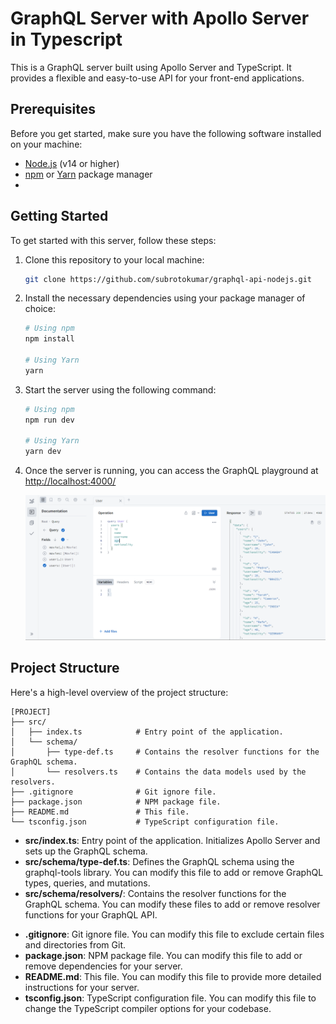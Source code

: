 # GraphQL Server with Apollo Server in Typescript

This is a GraphQL server built using Apollo Server and TypeScript. It provides a flexible and easy-to-use API for your front-end applications.

## **Prerequisites**
Before you get started, make sure you have the following software installed on your machine:

- [Node.js](https://nodejs.org/) (v14 or higher)  
- [npm](https://www.npmjs.com/) or [Yarn](https://yarnpkg.com/) package manager
- 
## **Getting Started**
To get started with this server, follow these steps:

1. Clone this repository to your local machine:
    ```bash
    git clone https://github.com/subrotokumar/graphql-api-nodejs.git
    ```  

2. Install the necessary dependencies using your package manager of choice:
    ```bash
    # Using npm
    npm install

    # Using Yarn
    yarn
    ```

3. Start the server using the following command:
    ```bash
    # Using npm
    npm run dev

    # Using Yarn
    yarn dev
    ```

4. Once the server is running, you can access the GraphQL playground at [http://localhost:4000/](http://localhost:4000/)
   
    ![Graphql Playground](./meta.png)

## **Project Structure**

Here's a high-level overview of the project structure:

```
[PROJECT]
├── src/
│   ├── index.ts            # Entry point of the application.
│   └── schema/        
│       ├── type-def.ts     # Contains the resolver functions for the GraphQL schema.
│       └── resolvers.ts    # Contains the data models used by the resolvers.
├── .gitignore              # Git ignore file.
├── package.json            # NPM package file.
├── README.md               # This file.
└── tsconfig.json           # TypeScript configuration file.
```

- **src/index.ts**: Entry point of the application. Initializes Apollo Server and sets up the GraphQL schema.
- **src/schema/type-def.ts**: Defines the GraphQL schema using the graphql-tools library. You can modify this file to add or remove GraphQL types, queries, and mutations.
- **src/schema/resolvers/**: Contains the resolver functions for the GraphQL schema. You can modify these files to add or remove resolver functions for your GraphQL API.
<!-- - **src/models/**: Contains the data models used by the resolvers. You can modify these files to add or remove data models for your GraphQL API.
tests/: Contains the tests for the server. You can modify these files to add or remove tests for your GraphQL API. -->
<!-- - **.env.example**: Example environment variables file. Copy this file to .env and modify it to suit your needs.
- **.eslintrc.json**: ESLint configuration file. You can modify this file to change the ESLint rules for your codebase. -->
- **.gitignore**: Git ignore file. You can modify this file to exclude certain files and directories from Git.
- **package.json**: NPM package file. You can modify this file to add or remove dependencies for your server.
- **README.md**: This file. You can modify this file to provide more detailed instructions for your server.
- **tsconfig.json**: TypeScript configuration file. You can modify this file to change the TypeScript compiler options for your codebase.